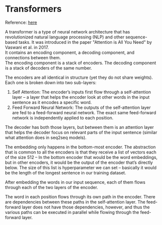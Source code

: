 # Transformers

Reference: [here](https://jalammar.github.io/illustrated-transformer/)

A transformer is a type of neural network architecture that has revolutionized natural language processing (NLP) and other sequence-based tasks. It was introduced in the paper "Attention is All You Need" by Vaswani et al. in 2017.<br>
It contains an encoding component, a decoding component, and connections between them.<br>
The encoding component is a stack of encoders.  The decoding component is a stack of decoders of the same number.<br>

The encoders are all identical in structure (yet they do not share weights). Each one is broken down into two sub-layers:
1. Self Attention: The encoder’s inputs first flow through a self-attention layer – a layer that helps the encoder look at other words in the input sentence as it encodes a specific word.
2. Feed Forward Neural Network: The outputs of the self-attention layer are fed to a feed-forward neural network. The exact same feed-forward network is independently applied to each position.

The decoder has both those layers, but between them is an attention layer that helps the decoder focus on relevant parts of the input sentence (similar what attention does in seq2seq models).

The embedding only happens in the bottom-most encoder. The abstraction that is common to all the encoders is that they receive a list of vectors each of the size 512 – In the bottom encoder that would be the word embeddings, but in other encoders, it would be the output of the encoder that’s directly below. The size of this list is hyperparameter we can set – basically it would be the length of the longest sentence in our training dataset.

After embedding the words in our input sequence, each of them flows through each of the two layers of the encoder.

The word in each position flows through its own path in the encoder. There are dependencies between these paths in the self-attention layer. The feed-forward layer does not have those dependencies, however, and thus the various paths can be executed in parallel while flowing through the feed-forward layer. 

